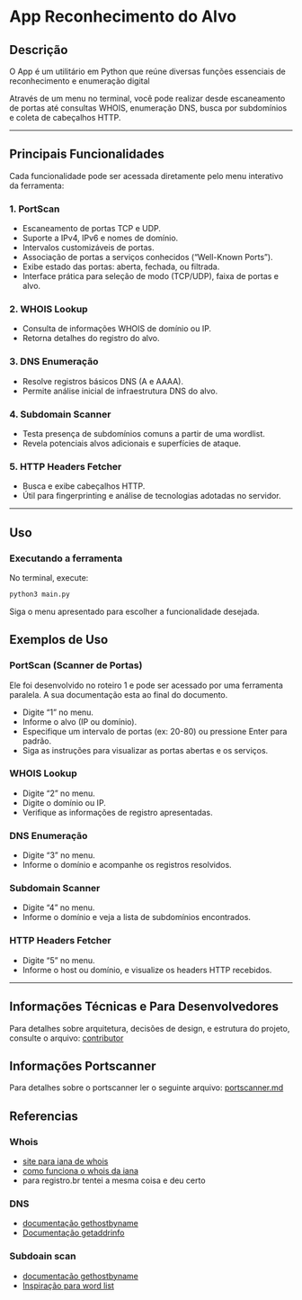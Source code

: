 # App Reconhecimento do Alvo

## Descrição

O App é um utilitário em Python que reúne diversas funções essenciais de reconhecimento e enumeração digital

Através de um menu no terminal, você pode realizar desde escaneamento de portas até consultas WHOIS, enumeração DNS, busca por subdomínios e coleta de cabeçalhos HTTP.

---

## Principais Funcionalidades

Cada funcionalidade pode ser acessada diretamente pelo menu interativo da ferramenta:

### 1. **PortScan**

- Escaneamento de portas TCP e UDP.
- Suporte a IPv4, IPv6 e nomes de domínio.
- Intervalos customizáveis de portas.
- Associação de portas a serviços conhecidos (“Well-Known Ports”).
- Exibe estado das portas: aberta, fechada, ou filtrada.
- Interface prática para seleção de modo (TCP/UDP), faixa de portas e alvo.

### 2. **WHOIS Lookup**

- Consulta de informações WHOIS de domínio ou IP.
- Retorna detalhes do registro do alvo.

### 3. **DNS Enumeração**

- Resolve registros básicos DNS (A e AAAA).
- Permite análise inicial de infraestrutura DNS do alvo.

### 4. **Subdomain Scanner**

- Testa presença de subdomínios comuns a partir de uma wordlist.
- Revela potenciais alvos adicionais e superfícies de ataque.

### 5. **HTTP Headers Fetcher**

- Busca e exibe cabeçalhos HTTP.
- Útil para fingerprinting e análise de tecnologias adotadas no servidor.

---

## Uso

### Executando a ferramenta

No terminal, execute:

```bash
python3 main.py
```

Siga o menu apresentado para escolher a funcionalidade desejada.

## Exemplos de Uso

### PortScan (Scanner de Portas)

Ele foi desenvolvido no roteiro 1 e pode ser acessado por uma ferramenta paralela. A sua documentação esta ao final do documento.

- Digite “1” no menu.
- Informe o alvo (IP ou domínio).
- Especifique um intervalo de portas (ex: 20-80) ou pressione Enter para padrão.
- Siga as instruções para visualizar as portas abertas e os serviços.

### WHOIS Lookup

- Digite “2” no menu.
- Digite o domínio ou IP.
- Verifique as informações de registro apresentadas.

### DNS Enumeração

- Digite “3” no menu.
- Informe o domínio e acompanhe os registros resolvidos.

### Subdomain Scanner

- Digite “4” no menu.
- Informe o domínio e veja a lista de subdomínios encontrados.

### HTTP Headers Fetcher

- Digite “5” no menu.
- Informe o host ou domínio, e visualize os headers HTTP recebidos.

---

## Informações Técnicas e Para Desenvolvedores

Para detalhes sobre arquitetura, decisões de design, e estrutura do projeto, consulte o arquivo: [contributor](Contributor.md)

## Informações Portscanner

Para detalhes sobre o portscanner ler o seguinte arquivo: [portscanner.md](Portscanner.md)

## Referencias

### Whois

- [site para iana de whois](https://www.iana.org/whois?q=wikipeida.org)
- [como funciona o whois da iana](https://www.iana.org/whois?q=.com)
- para registro.br tentei a mesma coisa e deu certo

### DNS

- [documentação gethostbyname](https://pythontic.com/modules/socket/gethostbyname)
- [Documentação getaddrinfo](https://pythontic.com/modules/socket/getaddrinfo)

### Subdoain scan

- [documentação gethostbyname](https://pythontic.com/modules/socket/gethostbyname)
- [Inspiração para word list](https://raw.githubusercontent.com/danTaler/WordLists/refs/heads/master/Subdomain.txt)
